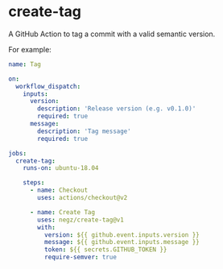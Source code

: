 # create-tag

A GitHub Action to tag a commit with a valid semantic version.

For example:

```yaml
name: Tag

on:
  workflow_dispatch:
    inputs:
      version:
        description: 'Release version (e.g. v0.1.0)'
        required: true
      message:
        description: 'Tag message'
        required: true

jobs:
  create-tag:
    runs-on: ubuntu-18.04

    steps:
      - name: Checkout
        uses: actions/checkout@v2

      - name: Create Tag
        uses: negz/create-tag@v1
        with:
          version: ${{ github.event.inputs.version }}
          message: ${{ github.event.inputs.message }}
          token: ${{ secrets.GITHUB_TOKEN }}
          require-semver: true
```
